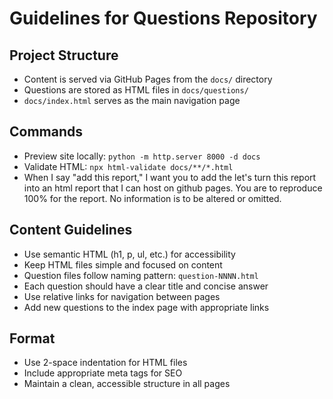 # Guidelines for Questions Repository

## Project Structure
- Content is served via GitHub Pages from the `docs/` directory
- Questions are stored as HTML files in `docs/questions/`
- `docs/index.html` serves as the main navigation page

## Commands
- Preview site locally: `python -m http.server 8000 -d docs`
- Validate HTML: `npx html-validate docs/**/*.html`
- When I say "add this report," I want you to add the let's turn this report into an html report that I can host on github pages. You are to reproduce 100% for the report. No information is to be altered or omitted.

## Content Guidelines
- Use semantic HTML (h1, p, ul, etc.) for accessibility 
- Keep HTML files simple and focused on content
- Question files follow naming pattern: `question-NNNN.html`
- Each question should have a clear title and concise answer
- Use relative links for navigation between pages
- Add new questions to the index page with appropriate links

## Format
- Use 2-space indentation for HTML files
- Include appropriate meta tags for SEO
- Maintain a clean, accessible structure in all pages